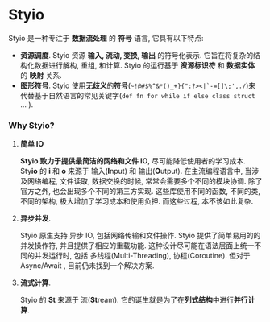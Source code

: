 # Styio

Styio 是一种专注于 **数据流处理** 的 **符号** 语言, 它具有以下特点:

* **资源调度**. Styio 资源 **输入, 流动, 变换, 输出** 的符号化表示. 它旨在将复杂的结构化数据进行解构, 重组, 和计算. Styio 的运行基于 **资源标识符** 和 **数据实体** 的 **映射** 关系.&#x20;
* **图形符号**. Styio 使用**无歧义**的**符号**(``~!@#$%^&*()_+}{":?><|`-=[]\;',./``)来代替基于自然语言的常见关键字(`def fn for while if else class struct` ... ).

### Why Styio?

1.  **简单 IO**



    **Styio 致力于提供最简洁的网络和文件 IO**, 尽可能降低使用者的学习成本. Sty**io** 的 **i** 和 **o** 来源于 输入(**I**nput) 和 输出(**O**utput). 在主流编程语言中, 当涉及网络编程, 文件读取, 数据交换的时候, 常常会需要多个不同的模块协调. 除了官方之外, 也会出现多个不同的第三方实现. 这些库使用不同的函数, 不同的类, 不同的架构, 极大增加了学习成本和使用负担. 而这些过程, 本不该如此复杂.


2.  **异步并发**.&#x20;



    Styio 原生支持 异步 IO, 包括网络传输和文件操作. Styio 提供了简单易用的的并发操作符, 并且提供了相应的重载功能. 这种设计尽可能在语法层面上统一不同的并发运行时, 包括 多线程(Multi-Threading), 协程(Coroutine). 但对于 Async/Await , 目前仍未找到一个解决方案.


3.  **流式计算**.&#x20;



    Styio 的 **St** 来源于 流(**St**ream). 它的诞生就是为了在**列式结构**中进行**并行计算**.&#x20;
